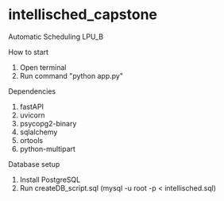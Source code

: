 # intellisched_capstone

Automatic Scheduling LPU_B

How to start

1. Open terminal
2. Run command "python app.py"





Dependencies

1. fastAPI
2. uvicorn
3. psycopg2-binary
4. sqlalchemy
5. ortools
6. python-multipart





Database setup

1. Install PostgreSQL
2. Run createDB_script.sql (mysql -u root -p < intellisched.sql)



